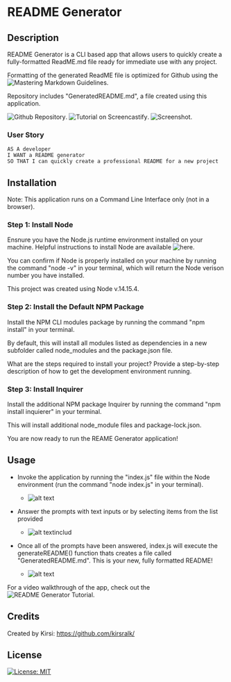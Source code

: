 # README Generator

## Description 

README Generator is a CLI based app that allows users to quickly create a fully-formatted ReadME.md file ready for immediate use with any project.

Formatting of the generated ReadME file is optimized for Github using the ![Mastering Markdown Guidelines](https://guides.github.com/features/mastering-markdown/).

Repository includes "GeneratedREADME.md", a file created using this application.

![Github Repository](https://github.com/kirsralk/README-Generator).
![Tutorial on Screencastify](https://github.com/kirsralk/README-Generator).
![Screenshot](https://github.com/kirsralk/README-Generator).

### User Story

```
AS A developer
I WANT a README generator
SO THAT I can quickly create a professional README for a new project
```

## Installation

Note: This application runs on a Command Line Interface only (not in a browser).

### Step 1: Install Node

Ensnure you have the Node.js runtime environment installed on your machine.  Helpful instructions to install Node are available ![here](https://coding-boot-camp.github.io/full-stack/nodejs/how-to-install-nodejs).

You can confirm if Node is properly installed on your machine by running the command "node -v" in your terminal, which will return the Node verison number you have installed. 

This project was created using Node v.14.15.4.

### Step 2: Install the Default NPM Package

Install the NPM CLI modules package by running the command "npm install" in your terminal.

By default, this will install all modules listed as dependencies in a new subfolder called node_modules and the package.json file.

What are the steps required to install your project? Provide a step-by-step description of how to get the development environment running.  

### Step 3: Install Inquirer

Install the additional NPM package Inquirer by running the command "npm install inquierer" in your terminal.

This will install additional node_module files and package-lock.json.

You are now ready to run the REAME Generator application!


## Usage 

* Invoke the application by running the "index.js" file within the Node environment (run the command "node index.js" in your terminal).
   * ![alt text](assets/images/screenshot.png)

* Answer the prompts with text inputs or by selecting items from the list provided
   * ![alt text](assets/images/screenshot.png)includ

* Once all of the prompts have been answered, index.js will execute the generateREADME() function thats creates a file called "GeneratedREADME.md".  This is your new, fully formatted README!
   * ![alt text](assets/images/screenshot.png)

For a video walkthrough of the app, check out the ![README Generator Tutorial](https://guides.github.com/features/mastering-markdown/).


## Credits

Created by Kirsi: https://github.com/kirsralk/


## License

[![License: MIT](https://img.shields.io/badge/License-MIT-yellow.svg)](https://opensource.org/licenses/MIT)